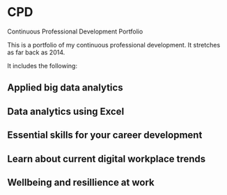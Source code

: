 # CPD
Continuous Professional Development Portfolio

This is a portfolio of my continuous professional development. It stretches as far back as 2014.

It includes the following:

## Applied big data analytics

## Data analytics using Excel

## Essential skills for your career development

## Learn about current digital workplace trends

## Wellbeing and resillience at work

